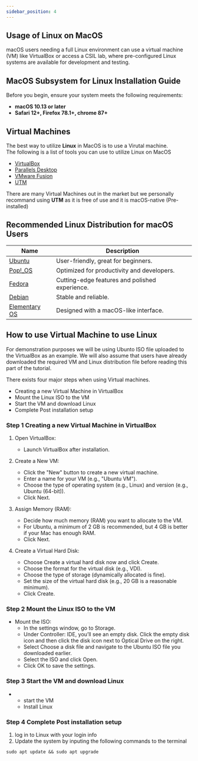 ```yaml
---
sidebar_position: 4
---
```


## Usage of Linux on MacOS
macOS users needing a full Linux environment can use a virtual machine (VM) like VirtualBox or access a CSIL lab, where pre-configured Linux systems are available for development and testing.


## MacOS Subsystem for Linux Installation Guide

Before you begin, ensure your system meets the following requirements:
- **macOS 10.13 or later**
- **Safari 12+, Firefox 78.1+, chrome 87+**

## Virtual Machines
The best way to utilize **Linux** in MacOS is to use a Virutal machine. \
The following is a list of tools you can use to utilize Linux on MacOS
 - [VirtualBox](https://www.virtualbox.org/)
 - [Parallels Desktop](https://www.parallels.com/products/desktop/?utm_medium=cpc&utm_source=google&utm_campaign=PDfM%20-%20B%20-%20EN%20-%20PS%20-%20Tier1%20-%20Consolidated&utm_term=parallels%20desktop&utm_content=General&utm_id=43693686&extensionid=&matchtype=e&device=c&devicemodel=&creative=670597955224&network=g&placement=&x-source=ppc&gad_source=1&gclid=Cj0KCQiA-aK8BhCDARIsAL_-H9lFedZ818kCuJZZlEgaKsgUODiQpwheGeihp-XNp575bqQvPgHIAKAaAjVvEALw_wcB)
 - [VMware Fusion](https://blogs.vmware.com/teamfusion/2024/05/fusion-pro-now-available-free-for-personal-use.html)
 - [UTM](https://mac.getutm.app/)
 
 There are many Virtual Machines out in the market but we personally recommand using **UTM** as it is free of use and it is macOS-native (Pre-installed)

## Recommended Linux Distribution for macOS Users
| Name | Description |
|------------------|------------------|
| [Ubuntu](https://ubuntu.com/download/desktop)  | User-friendly, great for beginners.   |
| [Pop!_OS](https://pop.system76.com/)  | Optimized for productivity and developers.   |
| [Fedora](https://fedoraproject.org/)  | Cutting-edge features and polished experience.  |
| [Debian](https://www.debian.org/distrib/)  | Stable and reliable.   |
| [Elementary OS](https://elementary.io/)   | Designed with a macOS-like interface.  |

## How to use Virtual Machine to use Linux
For demonstration purposes we will be using Ubunto ISO file uploaded to the VirtualBox as an example. We will also assume that users have already downloaded the required VM and Linux distribution file before reading this part of the tutorial.

There exists four major steps when using Virtual machines.

- Creating a new Virtual Machine in VirtualBox
- Mount the Linux ISO to the VM
- Start the VM and download Linux
- Complete Post installation setup

### Step 1 Creating a new Virtual Machine in VirtualBox
1. Open VirtualBox:
    - Launch VirtualBox after installation.

2. Create a New VM:
    - Click the "New" button to create a new virtual machine.
    - Enter a name for your VM (e.g., "Ubuntu VM").
    - Choose the type of operating system (e.g., Linux) and version (e.g., Ubuntu (64-bit)).
    - Click Next.
3. Assign Memory (RAM):

   - Decide how much memory (RAM) you want to allocate to the VM.
   - For Ubuntu, a minimum of 2 GB is recommended, but 4 GB is better if your Mac has enough RAM.
   - Click Next.
4. Create a Virtual Hard Disk:

    - Choose Create a virtual hard disk now and click Create.
    - Choose the format for the virtual disk (e.g., VDI).
    - Choose the type of storage (dynamically allocated is fine).
    - Set the size of the virtual hard disk (e.g., 20 GB is a reasonable minimum).
    - Click Create.

### Step 2 Mount the Linux ISO to the VM
- Mount the ISO:
    - In the settings window, go to Storage.
    - Under Controller: IDE, you’ll see an empty disk. Click the empty disk icon and then click the disk icon next to Optical Drive on the right.
    - Select Choose a disk file and navigate to the Ubuntu ISO file you downloaded earlier.
    - Select the ISO and click Open.
    - Click OK to save the settings.

### Step 3 Start the VM and download Linux
- 
    - start the VM
    - Install Linux

### Step 4 Complete Post installation setup
1. log in to Linux with your login info
2. Update the system by inputing the following commands to the terminal 

``` 
sudo apt update && sudo apt upgrade
```
